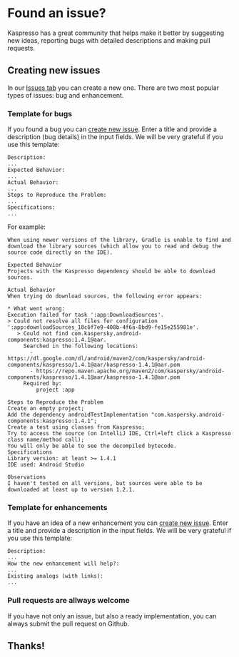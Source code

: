 # Found an issue?
Kaspresso has a great community that helps make it better by suggesting new ideas, reporting bugs with detailed descriptions and making pull requests.

## Creating new issues
In our [Issues tab](https://github.com/KasperskyLab/Kaspresso/issues) you can create a new one. There are two most popular types of issues: bug and enhancement.

### Template for bugs
If you found a bug you can [create new issue](https://github.com/KasperskyLab/Kaspresso/issues/new/choose). Enter a title and provide a description (bug details) in the input fields. We will be very grateful if you use this template:

```text
Description:
...
Expected Behavior:
...
Actual Behavior:
...
Steps to Reproduce the Problem:
...
Specifications:
...
```

For example:
```text
When using newer versions of the library, Gradle is unable to find and download the library sources (which allow you to read and debug the source code directly on the IDE).

Expected Behavior
Projects with the Kaspresso dependency should be able to download sources.

Actual Behavior
When trying do download sources, the following error appears:

* What went wrong:
Execution failed for task ':app:DownloadSources'.
> Could not resolve all files for configuration ':app:downloadSources_10c6f7e9-408b-4f6a-8bd9-fe15e255981e'.
   > Could not find com.kaspersky.android-components:kaspresso:1.4.1@aar.
     Searched in the following locations:
       - https://dl.google.com/dl/android/maven2/com/kaspersky/android-components/kaspresso/1.4.1@aar/kaspresso-1.4.1@aar.pom
       - https://repo.maven.apache.org/maven2/com/kaspersky/android-components/kaspresso/1.4.1@aar/kaspresso-1.4.1@aar.pom
     Required by:
         project :app
         
Steps to Reproduce the Problem
Create an empty project;
Add the dependency androidTestImplementation "com.kaspersky.android-components:kaspresso:1.4.1";
Create a test using classes from Kaspresso;
Try to access the source (on IntelliJ IDE, Ctrl+left click a Kaspresso class name/method call);
You will only be able to see the decompiled bytecode.
Specifications
Library version: at least >= 1.4.1
IDE used: Android Studio

Observations
I haven't tested on all versions, but sources were able to be downloaded at least up to version 1.2.1.
```

### Template for enhancements
If you have an idea of a new enhancement you can [create new issue](https://github.com/KasperskyLab/Kaspresso/issues/new/choose). Enter a title and provide a description in the input fields. We will be very grateful if you use this template:

```text
Description:
...
How the new enhancement will help?:
...
Existing analogs (with links):
...
```

### Pull requests are allways welcome
If you have not only an issue, but also a ready implementation, you can always submit the pull request on Github.

## Thanks!

